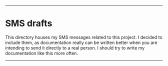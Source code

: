 
***

# SMS drafts

This directory houses my SMS messages related to this project. I decided to include them, as documentation really can be written better when you are intending to send it directly to a real person. I should try to write my documentation like this more often.

***
